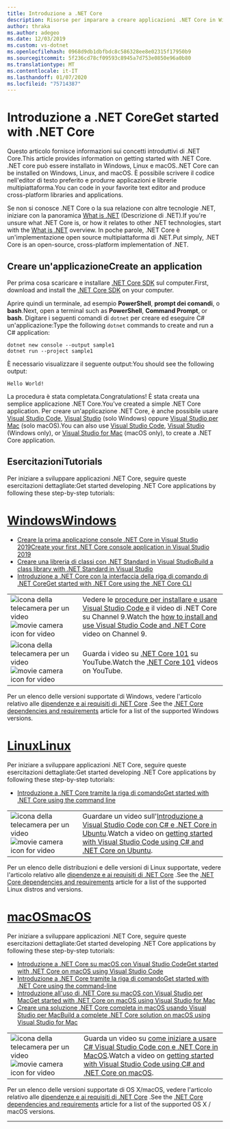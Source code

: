 ```yaml
---
title: Introduzione a .NET Core
description: Risorse per imparare a creare applicazioni .NET Core in Windows, Linux e macOS.
author: thraka
ms.author: adegeo
ms.date: 12/03/2019
ms.custom: vs-dotnet
ms.openlocfilehash: 0968d9db1dbfbdc8c586328ee8e02315f17950b9
ms.sourcegitcommit: 5f236cd78cf09593c8945a7d753e0850e96a0b80
ms.translationtype: MT
ms.contentlocale: it-IT
ms.lasthandoff: 01/07/2020
ms.locfileid: "75714387"
---
```

# <a name="get-started-with-net-core"></a><span data-ttu-id="2e832-103">Introduzione a .NET Core</span><span class="sxs-lookup"><span data-stu-id="2e832-103">Get started with .NET Core</span></span>

<span data-ttu-id="2e832-104">Questo articolo fornisce informazioni sui concetti introduttivi di .NET Core.</span><span class="sxs-lookup"><span data-stu-id="2e832-104">This article provides information on getting started with .NET Core.</span></span> <span data-ttu-id="2e832-105">.NET core può essere installato in Windows, Linux e macOS.</span><span class="sxs-lookup"><span data-stu-id="2e832-105">.NET Core can be installed on Windows, Linux, and macOS.</span></span> <span data-ttu-id="2e832-106">È possibile scrivere il codice nell'editor di testo preferito e produrre applicazioni e librerie multipiattaforma.</span><span class="sxs-lookup"><span data-stu-id="2e832-106">You can code in your favorite text editor and produce cross-platform libraries and applications.</span></span>

<span data-ttu-id="2e832-107">Se non si conosce .NET Core o la sua relazione con altre tecnologie .NET, iniziare con la panoramica [What is .NET](https://dotnet.microsoft.com/learn/dotnet/what-is-dotnet) (Descrizione di .NET).</span><span class="sxs-lookup"><span data-stu-id="2e832-107">If you're unsure what .NET Core is, or how it relates to other .NET technologies, start with the [What is .NET](https://dotnet.microsoft.com/learn/dotnet/what-is-dotnet) overview.</span></span> <span data-ttu-id="2e832-108">In poche parole, .NET Core è un'implementazione open source multipiattaforma di .NET.</span><span class="sxs-lookup"><span data-stu-id="2e832-108">Put simply, .NET Core is an open-source, cross-platform implementation of .NET.</span></span>

## <a name="create-an-application"></a><span data-ttu-id="2e832-109">Creare un'applicazione</span><span class="sxs-lookup"><span data-stu-id="2e832-109">Create an application</span></span>

<span data-ttu-id="2e832-110">Per prima cosa scaricare e installare [.NET Core SDK](https://dotnet.microsoft.com/download) sul computer.</span><span class="sxs-lookup"><span data-stu-id="2e832-110">First, download and install the [.NET Core SDK](https://dotnet.microsoft.com/download) on your computer.</span></span>

<span data-ttu-id="2e832-111">Aprire quindi un terminale, ad esempio **PowerShell**, **prompt dei comandi**, o **bash**.</span><span class="sxs-lookup"><span data-stu-id="2e832-111">Next, open a terminal such as **PowerShell**, **Command Prompt**, or **bash**.</span></span> <span data-ttu-id="2e832-112">Digitare i seguenti comandi di `dotnet` per creare ed eseguire C# un'applicazione:</span><span class="sxs-lookup"><span data-stu-id="2e832-112">Type the following `dotnet` commands to create and run a C# application:</span></span>

```dotnetcli
dotnet new console --output sample1
dotnet run --project sample1
```

<span data-ttu-id="2e832-113">È necessario visualizzare il seguente output:</span><span class="sxs-lookup"><span data-stu-id="2e832-113">You should see the following output:</span></span>

```console
Hello World!
```

<span data-ttu-id="2e832-114">La procedura è stata completata.</span><span class="sxs-lookup"><span data-stu-id="2e832-114">Congratulations!</span></span> <span data-ttu-id="2e832-115">È stata creata una semplice applicazione .NET Core.</span><span class="sxs-lookup"><span data-stu-id="2e832-115">You've created a simple .NET Core application.</span></span> <span data-ttu-id="2e832-116">Per creare un'applicazione .NET Core, è anche possibile usare [Visual Studio Code](./tutorials/with-visual-studio-code.md), [Visual Studio](./tutorials/with-visual-studio.md) (solo Windows) oppure [Visual Studio per Mac](./tutorials/using-on-mac-vs.md) (solo macOS).</span><span class="sxs-lookup"><span data-stu-id="2e832-116">You can also use [Visual Studio Code](./tutorials/with-visual-studio-code.md), [Visual Studio](./tutorials/with-visual-studio.md) (Windows only), or [Visual Studio for Mac](./tutorials/using-on-mac-vs.md) (macOS only), to create a .NET Core application.</span></span>

## <a name="tutorials"></a><span data-ttu-id="2e832-117">Esercitazioni</span><span class="sxs-lookup"><span data-stu-id="2e832-117">Tutorials</span></span>

<span data-ttu-id="2e832-118">Per iniziare a sviluppare applicazioni .NET Core, seguire queste esercitazioni dettagliate:</span><span class="sxs-lookup"><span data-stu-id="2e832-118">Get started developing .NET Core applications by following these step-by-step tutorials:</span></span>

<!-- markdownlint-disable MD025 -->

# <a name="windowstabwindows"></a>[<span data-ttu-id="2e832-119">Windows</span><span class="sxs-lookup"><span data-stu-id="2e832-119">Windows</span></span>](#tab/windows)

- [<span data-ttu-id="2e832-120">Creare la prima applicazione console .NET Core in Visual Studio 2019</span><span class="sxs-lookup"><span data-stu-id="2e832-120">Create your first .NET Core console application in Visual Studio 2019</span></span>](./tutorials/with-visual-studio.md)
- [<span data-ttu-id="2e832-121">Creare una libreria di classi con .NET Standard in Visual Studio</span><span class="sxs-lookup"><span data-stu-id="2e832-121">Build a class library with .NET Standard in Visual Studio</span></span>](./tutorials/library-with-visual-studio.md)
- [<span data-ttu-id="2e832-122">Introduzione a .NET Core con la interfaccia della riga di comando di .NET Core</span><span class="sxs-lookup"><span data-stu-id="2e832-122">Get started with .NET Core using the .NET Core CLI</span></span>](./tutorials/cli-create-console-app.md)

|   |   |
|---|---|
| <span data-ttu-id="2e832-123">![icona della telecamera per un video](./media/video-icon.png "Guarda un video")</span><span class="sxs-lookup"><span data-stu-id="2e832-123">![movie camera icon for video](./media/video-icon.png "Watch a video")</span></span> | <span data-ttu-id="2e832-124">Vedere le [procedure per installare e usare Visual Studio Code e](https://channel9.msdn.com/Blogs/dotnet/Get-started-with-VS-Code-using-CSharp-and-NET-Core/) il video di .NET Core su Channel 9.</span><span class="sxs-lookup"><span data-stu-id="2e832-124">Watch the [how to install and use Visual Studio Code and .NET Core](https://channel9.msdn.com/Blogs/dotnet/Get-started-with-VS-Code-using-CSharp-and-NET-Core/) video on Channel 9.</span></span> |
| <span data-ttu-id="2e832-125">![icona della telecamera per un video](./media/video-icon.png "Guarda un video")</span><span class="sxs-lookup"><span data-stu-id="2e832-125">![movie camera icon for video](./media/video-icon.png "Watch a video")</span></span> | <span data-ttu-id="2e832-126">Guarda i video su [.NET Core 101](https://www.youtube.com/playlist?list=PLdo4fOcmZ0oWoazjhXQzBKMrFuArxpW80) su YouTube.</span><span class="sxs-lookup"><span data-stu-id="2e832-126">Watch the [.NET Core 101](https://www.youtube.com/playlist?list=PLdo4fOcmZ0oWoazjhXQzBKMrFuArxpW80) videos on YouTube.</span></span> |

<span data-ttu-id="2e832-127">Per un elenco delle versioni supportate di Windows, vedere l'articolo relativo alle [dipendenze e ai requisiti di .NET Core](install/dependencies.md?pivots=os-windows) .</span><span class="sxs-lookup"><span data-stu-id="2e832-127">See the [.NET Core dependencies and requirements](install/dependencies.md?pivots=os-windows) article for a list of the supported Windows versions.</span></span>

# <a name="linuxtablinux"></a>[<span data-ttu-id="2e832-128">Linux</span><span class="sxs-lookup"><span data-stu-id="2e832-128">Linux</span></span>](#tab/linux)

<span data-ttu-id="2e832-129">Per iniziare a sviluppare applicazioni .NET Core, seguire queste esercitazioni dettagliate:</span><span class="sxs-lookup"><span data-stu-id="2e832-129">Get started developing .NET Core applications by following these step-by-step tutorials:</span></span>

- [<span data-ttu-id="2e832-130">Introduzione a .NET Core tramite la riga di comando</span><span class="sxs-lookup"><span data-stu-id="2e832-130">Get started with .NET Core using the command line</span></span>](./tutorials/cli-create-console-app.md)

|   |   |
|---|---|
| <span data-ttu-id="2e832-131">![icona della telecamera per un video](./media/video-icon.png "Guarda un video")</span><span class="sxs-lookup"><span data-stu-id="2e832-131">![movie camera icon for video](./media/video-icon.png "Watch a video")</span></span> | <span data-ttu-id="2e832-132">Guardare un video sull'[Introduzione a Visual Studio Code con C# e .NET Core in Ubuntu](https://channel9.msdn.com/Blogs/dotnet/Get-started-with-VS-Code-Csharp-dotnet-Core-Ubuntu).</span><span class="sxs-lookup"><span data-stu-id="2e832-132">Watch a video on [getting started with Visual Studio Code using C# and .NET Core on Ubuntu](https://channel9.msdn.com/Blogs/dotnet/Get-started-with-VS-Code-Csharp-dotnet-Core-Ubuntu).</span></span> |

<span data-ttu-id="2e832-133">Per un elenco delle distribuzioni e delle versioni di Linux supportate, vedere l'articolo relativo alle [dipendenze e ai requisiti di .NET Core](install/dependencies.md?pivots=os-linux) .</span><span class="sxs-lookup"><span data-stu-id="2e832-133">See the [.NET Core dependencies and requirements](install/dependencies.md?pivots=os-linux) article for a list of the supported Linux distros and versions.</span></span>

# <a name="macostabmacos"></a>[<span data-ttu-id="2e832-134">macOS</span><span class="sxs-lookup"><span data-stu-id="2e832-134">macOS</span></span>](#tab/macos)

<span data-ttu-id="2e832-135">Per iniziare a sviluppare applicazioni .NET Core, seguire queste esercitazioni dettagliate:</span><span class="sxs-lookup"><span data-stu-id="2e832-135">Get started developing .NET Core applications by following these step-by-step tutorials:</span></span>

- [<span data-ttu-id="2e832-136">Introduzione a .NET Core su macOS con Visual Studio Code</span><span class="sxs-lookup"><span data-stu-id="2e832-136">Get started with .NET Core on macOS using Visual Studio Code</span></span>](./tutorials/using-on-macos.md)
- [<span data-ttu-id="2e832-137">Introduzione a .NET Core tramite la riga di comando</span><span class="sxs-lookup"><span data-stu-id="2e832-137">Get started with .NET Core using the command-line</span></span>](./tutorials/cli-create-console-app.md)
- [<span data-ttu-id="2e832-138">Introduzione all'uso di .NET Core su macOS con Visual Studio per Mac</span><span class="sxs-lookup"><span data-stu-id="2e832-138">Get started with .NET Core on macOS using Visual Studio for Mac</span></span>](./tutorials/using-on-mac-vs.md)
- [<span data-ttu-id="2e832-139">Creare una soluzione .NET Core completa in macOS usando Visual Studio per Mac</span><span class="sxs-lookup"><span data-stu-id="2e832-139">Build a complete .NET Core solution on macOS using Visual Studio for Mac</span></span>](./tutorials/using-on-mac-vs-full-solution.md)

|   |   |
|---|---|
| <span data-ttu-id="2e832-140">![icona della telecamera per un video](media/video-icon.png "Guarda un video")</span><span class="sxs-lookup"><span data-stu-id="2e832-140">![movie camera icon for video](media/video-icon.png "Watch a video")</span></span> | <span data-ttu-id="2e832-141">Guarda un video su [come iniziare a usare C# Visual Studio Code con e .NET Core in MacOS](https://channel9.msdn.com/Blogs/dotnet/Get-started-VSCode-NET-Core-Mac).</span><span class="sxs-lookup"><span data-stu-id="2e832-141">Watch a video on [getting started with Visual Studio Code using C# and .NET Core on macOS](https://channel9.msdn.com/Blogs/dotnet/Get-started-VSCode-NET-Core-Mac).</span></span> |

<span data-ttu-id="2e832-142">Per un elenco delle versioni supportate di OS X/macOS, vedere l'articolo relativo alle [dipendenze e ai requisiti di .NET Core](install/dependencies.md?pivots=os-macos) .</span><span class="sxs-lookup"><span data-stu-id="2e832-142">See the [.NET Core dependencies and requirements](install/dependencies.md?pivots=os-macos) article for a list of the supported OS X / macOS versions.</span></span>

---
